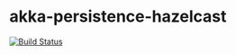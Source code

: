# akka-persistence-hazelcast
[![Build Status](https://travis-ci.org/sorokinigor/akka-persistence-hazelcast.svg?branch=master)](https://travis-ci.org/sorokinigor/akka-persistence-hazelcast)

